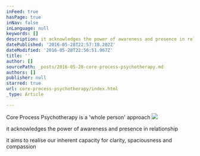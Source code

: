 ```yaml
---
inFeed: true
hasPage: true
inNav: false
inLanguage: null
keywords: []
description: it acknowledges the power of awareness and presence in relationship
datePublished: '2016-05-28T22:57:18.202Z'
dateModified: '2016-05-28T22:56:51.967Z'
title: ''
author: []
sourcePath: _posts/2016-05-28-core-process-psychotherapy.md
authors: []
publisher: null
starred: true
url: core-process-psychotherapy/index.html
_type: Article

---
```

Core Process Psychotherapy is a 'whole person' approach
![](https://the-grid-user-content.s3-us-west-2.amazonaws.com/3e81891b-e71b-4237-99de-684e3de88994.jpg)

it acknowledges the power of awareness and presence in relationship

it aims to realise our inherent capacity for clarity, spaciousness and compassion